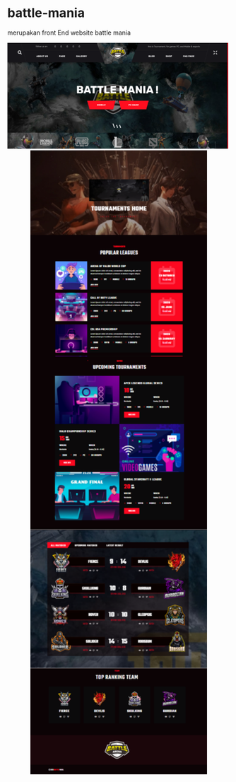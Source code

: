 # battle-mania
merupakan front End website battle mania

<div align="left">
    <img src="/assets/img/github/battlegame-01.png" width="500px"</img>
</div>
<div align ="center">
     <img src="/assets/img/github/battlegame-02.png" width="400px"</img>
</div>
    
